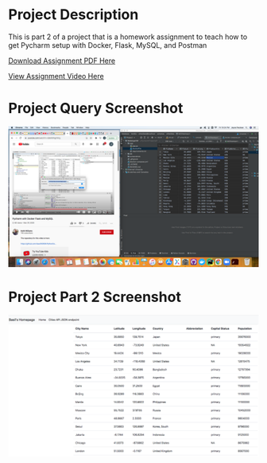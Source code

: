 # Project Description
This is part 2 of a project that is a homework assignment to teach how to get Pycharm setup with Docker, Flask, MySQL, and Postman


[Download Assignment PDF Here](PPFSQL-Homework.pdf)

[View Assignment Video Here](https://youtu.be/QbMWNgrfAFg)
# Project Query Screenshot
![Pycharm Data Query](screenshots/query.png) 
# Project Part 2 Screenshot
![Pycharm Part 2](screenshots/Part2.png) 
